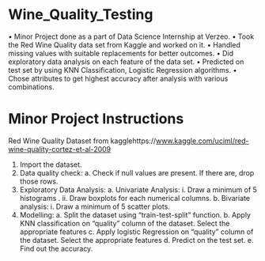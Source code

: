 # Wine_Quality_Testing

• Minor Project done as a part of Data Science Internship at Verzeo.
• Took the Red Wine Quality data set from Kaggle and worked on it.
• Handled missing values with suitable replacements for better outcomes.
• Did exploratory data analysis on each feature of the data set.
• Predicted on test set by using KNN Classification, Logistic Regression algorithms.
• Chose attributes to get highest accuracy after analysis with various combinations.

# Minor Project Instructions

Red Wine Quality Dataset from kagglehttps://www.kaggle.com/uciml/red-wine-quality-cortez-et-al-2009

1. Import the dataset.
2. Data quality check:
  a. Check if null values are present. If there are, drop those rows.
3. Exploratory Data Analysis:
  a. Univariate Analysis:
    i. Draw a minimum of 5 histograms .
    ii. Draw boxplots for each numerical columns.
  b. Bivariate analysis:
    i. Draw a minimum of 5 scatter plots.
4. Modelling:
  a. Split the dataset using “train-test-split” function.
  b. Apply KNN classification on “quality” column of the dataset. Select the appropriate features
  c. Apply logistic Regression on “quality” column of the dataset. Select the appropriate features
  d. Predict on the test set.
  e. Find out the accuracy.
